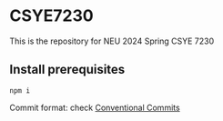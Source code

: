 # CSYE7230

This is the repository for NEU 2024 Spring CSYE 7230

## Install prerequisites

```shell
npm i
```

Commit format: check [Conventional Commits](https://www.conventionalcommits.org/en/v1.0.0/#summary)
